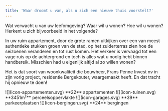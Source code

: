 ```yaml
---
title: 'Waar droomt u van, als u zich een nieuwe thuis voorstelt?'
---
```


Wat verwacht u van uw leefomgeving? Waar wil u wonen? Hoe wil u wonen? Herkent u zich bijvoorbeeld in het volgende?

In uw ruim appartement, door de grote ramen uitkijken over een van meest authentieke stukken groen van de stad, op het zuiderterras zien hoe de seizoenen veranderen en tot rust komen. Het verkeer is vervaagd tot een vage ruis op de achtergrond en toch is alles wat u nodig hebt binnen handbereik. Misschien had u eigenlijk altijd al zo willen wonen?

Het is dat soort van woonkwaliteit die bouwheer, Frans Penne Invest nv in zijn vorig project, residentie Bergekouter, waargemaakt heeft. En dat tracht hij opnieuw te doen!

<span class="row row--numbers">
  <span class="col">
    ![](icon-appartementen.svg)
    **22** appartementen
  </span>
  <span class="col">
    ![](icon-tuinen.svg)
    **3451m²** perceelsoppervlakte
  </span>
  <span class="col">
    ![](icon-garages.svg)
    **39** parkeerplaatsen
  </span>
  <span class="col">
    ![](icon-bergingen.svg)
    **24** bergingen
  </span>
</span>
